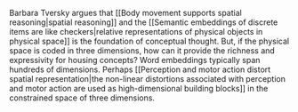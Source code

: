 ---
---

Barbara Tversky argues that [[Body movement supports spatial reasoning|spatial reasoning]] and the [[Semantic embeddings of discrete items are like checkers|relative representations of physical objects in physical space]] is the foundation of conceptual thought. But, if the physical space is coded in three dimensions, how can it provide the richness and expressivity for housing concepts? Word embeddings typically span hundreds of dimensions. Perhaps [[Perception and motor action distort spatial representation|the non-linear distortions associated with perception and motor action are used as high-dimensional building blocks]] in the constrained space of three dimensions.